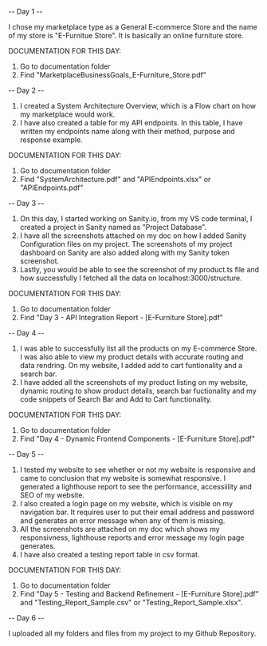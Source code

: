-- Day 1 --

I chose my marketplace type as a General E-commerce Store and the name of my store is "E-Furnitue Store". It is basically an online furniture store.

DOCUMENTATION FOR THIS DAY:
1. Go to documentation folder
2. Find "MarketplaceBusinessGoals_E-Furniture_Store.pdf"

-- Day 2 --

1. I created a System Architecture Overview, which is a Flow chart on how my marketplace would work.
2. I have also created a table for my API endpoints. In this table, I have written my endpoints name along with their method, purpose and response example.

DOCUMENTATION FOR THIS DAY:
1. Go to documentation folder
2. Find "SystemArchitecture.pdf" and "APIEndpoints.xlsx" or "APIEndpoints.pdf"

-- Day 3 --

1. On this day, I started working on Sanity.io, from my VS code terminal, I created a project in Sanity named as "Project Database".
2. I have all the screenshots attached on my doc on how I added Sanity Configuration files on my project. The screenshots of my project dashboard on Sanity are also added along with my Sanity token screenshot.
3. Lastly, you would be able to see the screenshot of my product.ts file and how successfully I fetched all the data on localhost:3000/structure.

DOCUMENTATION FOR THIS DAY:
1. Go to documentation folder
2. Find "Day 3 - API Integration Report - [E-Furniture Store].pdf"

-- Day 4 --

1. I was able to successfully list all the products on my E-commerce Store. I was also able to view my product details with accurate routing and data rendring. On my website, I added add to cart funtionality and a search bar.
2. I have added all the screenshots of my product listing on my website, dynamic routing to show product details, search bar fuctionality and my code snippets of Search Bar and Add to Cart functionality.

DOCUMENTATION FOR THIS DAY:
1. Go to documentation folder
2. Find "Day 4 - Dynamic Frontend Components - [E-Furniture Store].pdf"

-- Day 5 --

1. I tested my website to see whether or not my website is responsive and came to conclusion that my website is somewhat responsive. I generated a lighthouse report to see the performance, accessiility and SEO of my website.
2. I also created a login page on my website, which is visible on my navigation bar. It requires user to put their email address and password and generates an error message when any of them is missing.
3. All the screenshots are attached on my doc which shows my responsivness, lighthouse reports and error message my login page generates.
4. I have also created a testing report table in csv format.

DOCUMENTATION FOR THIS DAY:
1. Go to documentation folder
2. Find "Day 5 - Testing and Backend Refinement - [E-Furniture Store].pdf" and "Testing_Report_Sample.csv" or "Testing_Report_Sample.xlsx".

-- Day 6 --

I uploaded all my folders and files from my project to my Github Repository.
